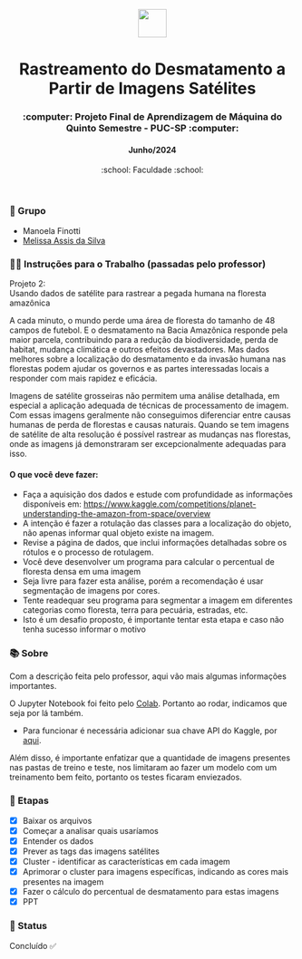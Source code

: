 <p align="center">
  <img src="https://www.kaggle.com/competitions/6322/images/header" width="50">
</p> 

<h1 align="center">Rastreamento do Desmatamento a Partir de Imagens Satélites</h1>

<h3 align="center">:computer: Projeto Final de Aprendizagem de Máquina do Quinto Semestre - PUC-SP :computer: </h3>
<h4 align="center">Junho/2024</h4>
<p align='center'> :school: Faculdade :school: </p>
 
  </br>
  
### :dancers: Grupo
- Manoela Finotti
- [Melissa Assis da Silva](https://github.com/melassiss)

### :teacher: Instruções para o Trabalho (passadas pelo professor)
Projeto 2:  
Usando dados de satélite para rastrear a pegada humana na floresta amazônica

A cada minuto, o mundo perde uma área de floresta do tamanho de 48 campos de futebol. E o desmatamento na Bacia Amazônica responde pela maior parcela, contribuindo para a redução da biodiversidade, perda de habitat, mudança climática e outros efeitos devastadores. Mas dados melhores sobre a localização do desmatamento e da invasão humana nas florestas podem ajudar os governos e as partes interessadas locais a responder com mais rapidez e eficácia.

Imagens de satélite grosseiras não permitem uma análise detalhada, em especial a aplicação adequada de técnicas de processamento de imagem. Com essas imagens geralmente não conseguimos diferenciar entre causas humanas de perda de florestas e causas naturais. Quando se tem imagens de satélite de alta resolução é possível rastrear as mudanças nas florestas, onde as imagens já demonstraram ser excepcionalmente adequadas para isso.

#### O que você deve fazer:
- Faça a aquisição dos dados e estude com profundidade as informações disponíveis em: https://www.kaggle.com/competitions/planet-understanding-the-amazon-from-space/overview
- A intenção é fazer a rotulação das classes para a localização do objeto, não apenas informar qual objeto existe na imagem.
- Revise a página de dados, que inclui informações detalhadas sobre os rótulos e o processo de rotulagem.
- Você deve desenvolver um programa para calcular o percentual de floresta densa em uma imagem
- Seja livre para fazer esta análise, porém a recomendação é usar segmentação de imagens por cores.
- Tente readequar seu programa para segmentar a imagem em diferentes categorias como floresta, terra para pecuária, estradas, etc.
- Isto é um desafio proposto, é importante tentar esta etapa e caso não tenha sucesso informar o motivo 

### :books: Sobre
Com a descrição feita pelo professor, aqui vão mais algumas informações importantes.

O Jupyter Notebook foi feito pelo [Colab](https://colab.research.google.com/). Portanto ao rodar, indicamos que seja por lá também.

 - Para funcionar é necessária adicionar sua chave API do Kaggle, por [aqui](https://www.kaggle.com/settings).

Além disso, é importante enfatizar que a quantidade de imagens presentes nas pastas de treino e teste, nos limitaram ao fazer um modelo com um treinamento bem feito, portanto os testes ficaram enviezados.

### :bookmark_tabs: Etapas
- [x] Baixar os arquivos
- [x] Começar a analisar quais usaríamos
- [x] Entender os dados
- [X] Prever as tags das imagens satélites
- [x] Cluster - identificar as características em cada imagem
- [x] Aprimorar o cluster para imagens específicas, indicando as cores mais presentes na imagem
- [x] Fazer o cálculo do percentual de desmatamento para estas imagens
- [x] PPT

### :eyes: Status
Concluído :white_check_mark:
